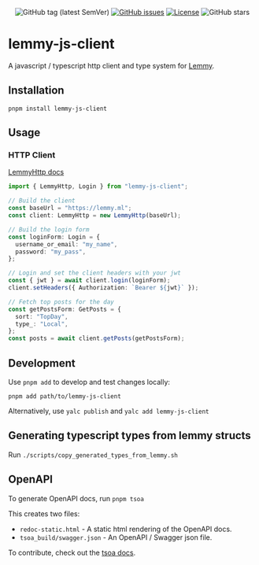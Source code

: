 <div align="center">

![GitHub tag (latest SemVer)](https://img.shields.io/github/tag/LemmyNet/lemmy-js-client.svg)
[![GitHub issues](https://img.shields.io/github/issues-raw/LemmyNet/lemmy-js-client.svg)](https://github.com/LemmyNet/lemmy-js-client/issues)
[![License](https://img.shields.io/github/license/LemmyNet/lemmy-js-client.svg)](LICENSE)
![GitHub stars](https://img.shields.io/github/stars/LemmyNet/lemmy-js-client?style=social)

</div>

# lemmy-js-client

A javascript / typescript http client and type system for [Lemmy](https://github.com/LemmyNet/lemmy).

## Installation

`pnpm install lemmy-js-client`

## Usage

### HTTP Client

[LemmyHttp docs](https://join-lemmy.org/docs/contributors/04-api.html)

```ts
import { LemmyHttp, Login } from "lemmy-js-client";

// Build the client
const baseUrl = "https://lemmy.ml";
const client: LemmyHttp = new LemmyHttp(baseUrl);

// Build the login form
const loginForm: Login = {
  username_or_email: "my_name",
  password: "my_pass",
};

// Login and set the client headers with your jwt
const { jwt } = await client.login(loginForm);
client.setHeaders({ Authorization: `Bearer ${jwt}` });

// Fetch top posts for the day
const getPostsForm: GetPosts = {
  sort: "TopDay",
  type_: "Local",
};
const posts = await client.getPosts(getPostsForm);
```

## Development

Use `pnpm add` to develop and test changes locally:

`pnpm add path/to/lemmy-js-client`

Alternatively, use `yalc publish` and `yalc add lemmy-js-client`

## Generating typescript types from lemmy structs

Run `./scripts/copy_generated_types_from_lemmy.sh`

## OpenAPI

To generate OpenAPI docs, run `pnpm tsoa`

This creates two files:

- `redoc-static.html` - A static html rendering of the OpenAPI docs.
- `tsoa_build/swagger.json` - An OpenAPI / Swagger json file.

To contribute, check out the [tsoa docs](https://tsoa-community.github.io/docs/).

